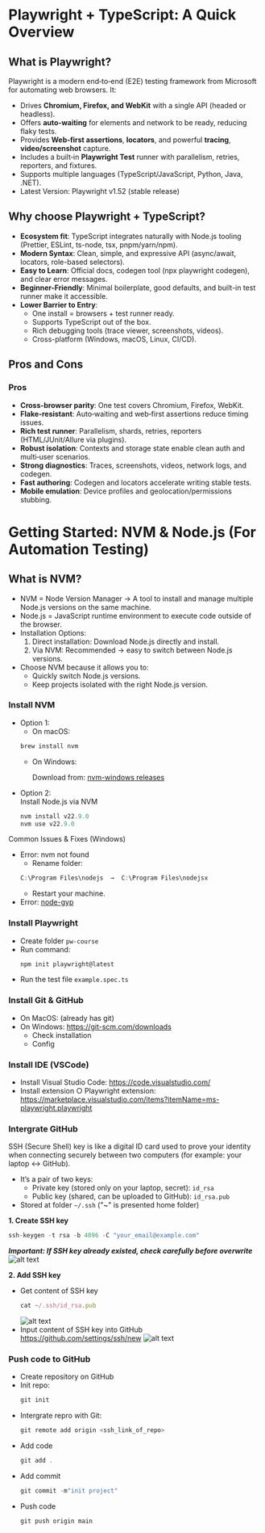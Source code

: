 # Playwright + TypeScript: A Quick Overview

## What is Playwright?
Playwright is a modern end‑to‑end (E2E) testing framework from Microsoft for automating web browsers. It:
- Drives **Chromium, Firefox, and WebKit** with a single API (headed or headless).
- Offers **auto‑waiting** for elements and network to be ready, reducing flaky tests.
- Provides **Web‑first assertions**, **locators**, and powerful **tracing**, **video/screenshot** capture.
- Includes a built‑in **Playwright Test** runner with parallelism, retries, reporters, and fixtures.
- Supports multiple languages (TypeScript/JavaScript, Python, Java, .NET).
- Latest Version: Playwright v1.52 (stable release)

## Why choose Playwright + TypeScript?
- **Ecosystem fit**: TypeScript integrates naturally with Node.js tooling (Prettier, ESLint, ts-node, tsx, pnpm/yarn/npm).
- **Modern Syntax**: Clean, simple, and expressive API (async/await, locators, role-based selectors).
- **Easy to Learn**: Official docs, codegen tool (npx playwright codegen), and clear error messages.
- **Beginner-Friendly**: Minimal boilerplate, good defaults, and built-in test runner make it accessible.
- **Lower Barrier to Entry**:
    - One install = browsers + test runner ready.
    - Supports TypeScript out of the box.
    - Rich debugging tools (trace viewer, screenshots, videos).
    - Cross-platform (Windows, macOS, Linux, CI/CD).

## Pros and Cons

### Pros
- **Cross‑browser parity**: One test covers Chromium, Firefox, WebKit.
- **Flake‑resistant**: Auto‑waiting and web‑first assertions reduce timing issues.
- **Rich test runner**: Parallelism, shards, retries, reporters (HTML/JUnit/Allure via plugins).
- **Robust isolation**: Contexts and storage state enable clean auth and multi‑user scenarios.
- **Strong diagnostics**: Traces, screenshots, videos, network logs, and codegen.
- **Fast authoring**: Codegen and locators accelerate writing stable tests.
- **Mobile emulation**: Device profiles and geolocation/permissions stubbing.
# Getting Started: NVM & Node.js (For Automation Testing)
## What is NVM?
- NVM = Node Version Manager → A tool to install and manage multiple Node.js versions on the same machine.
- Node.js = JavaScript runtime environment to execute code outside of the browser.
- Installation Options:
    1. Direct installation: Download Node.js directly and install.
    2. Via NVM: Recommended → easy to switch between Node.js versions.
- Choose NVM because it allows you to:
    - Quickly switch Node.js versions.
    - Keep projects isolated with the right Node.js version.
### Install NVM
- Option 1:
    - On macOS:
    ```typescript
    brew install nvm
    ```
    - On Windows:

        Download from: [nvm-windows releases](https://github.com/coreybutler/nvm-)
- Option 2:        
Install Node.js via NVM
    ```typescript
    nvm install v22.9.0
    nvm use v22.9.0
    ```
Common Issues & Fixes (Windows)
- Error: nvm not found
    - Rename folder:
    ```typescript
    C:\Program Files\nodejs  →  C:\Program Files\nodejsx
    ```
    - Restart your machine.
- Error: [node-gyp](https://minhphong306.wordpress.com/2023/01/19/huong-dan-fix-loi-cai-package-node-gyp-tren-window/)
### Install Playwright
- Create folder `pw-course`
- Run command:
    ```typescript
    npm init playwright@latest
    ```
- Run the test file `example.spec.ts`
### Install Git & GitHub
- On MacOS: (already has git)
- On Windows:
https://git-scm.com/downloads
    - Check installation
    - Config
### Install IDE (VSCode)
- Install Visual Studio Code: https://code.visualstudio.com/
- Install extension ○ Playwright extension: https://marketplace.visualstudio.com/items?itemName=ms-playwright.playwright
### Intergrate GitHub
SSH (Secure Shell) key is like a digital ID card used to prove your identity when connecting securely between two computers (for example: your laptop ↔ GitHub).
- It’s a pair of two keys:
    - Private key (stored only on your laptop, secret): `id_rsa`
    - Public key (shared, can be uploaded to GitHub): `id_rsa.pub`
- Stored at folder `~/.ssh` ("~" is presented home folder)

**1. Create SSH key**
```typescript
ssh-keygen -t rsa -b 4096 -C "your_email@example.com"
```
***Important: If SSH key already existed, check carefully before overwrite***
![alt text](image-2.png)

**2. Add SSH key**
- Get content of SSH key
    ```typescript
    cat ~/.ssh/id_rsa.pub
    ```
    ![alt text](image-1.png)
- Input content of SSH key into GitHub https://github.com/settings/ssh/new
![alt text](image.png)
### Push code to GitHub
- Create repository on GitHub
- Init repo:
    ```typescript
    git init
    ```
- Intergrate repro with Git:
    ```typescript
    git remote add origin <ssh_link_of_repo>
    ```
- Add code
    ```typescript
    git add .
    ```
- Add commit
    ```typescript
    git commit -m"init project"
    ```
- Push code
    ```typescript
    git push origin main
    ```
